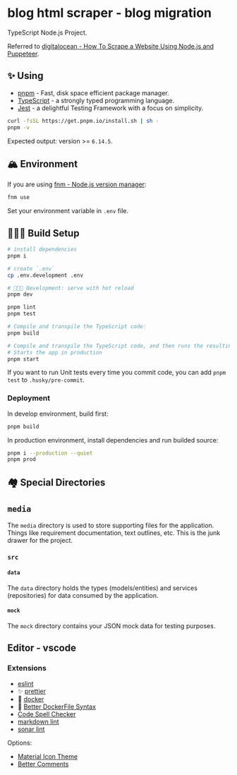 # blog html scraper - blog migration

TypeScript Node.js Project.

Referred to [digitalocean - How To Scrape a Website Using Node.js and Puppeteer](https://www.digitalocean.com/community/tutorials/how-to-scrape-a-website-using-node-js-and-puppeteer).

## ✨ Using

- [pnpm](https://pnpm.io/) - Fast, disk space efficient package manager.
- [TypeScript](https://www.typescriptlang.org/) - a strongly typed programming language.
- [Jest](https://jestjs.io/) - a delightful Testing Framework with a focus on simplicity.

```sh
curl -fsSL https://get.pnpm.io/install.sh | sh -
pnpm -v
```

Expected output: version >= `6.14.5`.

## 🏔️ Environment

If you are using [fnm - Node.js version manager](https://github.com/Schniz/fnm):

```sh
fnm use
```

Set your environment variable in `.env` file.

## 🧑🏿‍💻 Build Setup

```sh
# install dependencies
pnpm i

# create `.env`
cp .env.development .env

# 🧑🏿‍💻 Development: serve with hot reload
pnpm dev

pnpm lint
pnpm test

# Compile and transpile the TypeScript code:
pnpm build

# Compile and transpile the TypeScript code, and then runs the resulting `.js` application:
# Starts the app in production
pnpm start
```

If you want to run Unit tests every time you commit code, you can add `pnpm test` to `.husky/pre-commit`.

### Deployment

In develop environment, build first:

```sh
pnpm build
```

In production environment, install dependencies and run builded source:

```sh
pnpm i --production --quiet
pnpm prod
```

## 🏘️ Special Directories

## `media`

The `media` directory is used to store supporting files for the application.
Things like requirement documentation, text outlines, etc.
This is the junk drawer for the project.

### `src`

#### `data`

The `data` directory holds the types (models/entities) and services (repositories) for data consumed by the application.

#### `mock`

The `mock` directory contains your JSON mock data for testing purposes.

## Editor - vscode

### Extensions

- [eslint](https://marketplace.visualstudio.com/items?itemName=dbaeumer.vscode-eslint)
- ✨ [prettier](https://marketplace.visualstudio.com/items?itemName=esbenp.prettier-vscode)
- 🐋 [docker](https://marketplace.visualstudio.com/items?itemName=ms-azuretools.vscode-docker)
- 🐋 [Better DockerFile Syntax](https://marketplace.visualstudio.com/items?itemName=jeff-hykin.better-dockerfile-syntax)
- [Code Spell Checker](https://marketplace.visualstudio.com/items?itemName=streetsidesoftware.code-spell-checker)
- [markdown lint](https://marketplace.visualstudio.com/items?itemName=DavidAnson.vscode-markdownlint)
- [sonar lint](https://marketplace.visualstudio.com/items?itemName=SonarSource.sonarlint-vscode)

Options:

- [Material Icon Theme](https://marketplace.visualstudio.com/items?itemName=PKief.material-icon-theme)
- [Better Comments](https://marketplace.visualstudio.com/items?itemName=aaron-bond.better-comments)
